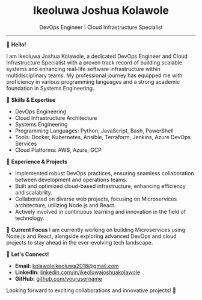 <h1 align="center">Ikeoluwa Joshua Kolawole</h1>
<p align="center">
    DevOps Engineer | Cloud Infrastructure Specialist
</p>

---

👋 **Hello!**

I am Ikeoluwa Joshua Kolawole, a dedicated DevOps Engineer and Cloud Infrastructure Specialist with a proven track record of building scalable systems and enhancing real-life software infrastructure within multidisciplinary teams. My professional journey has equipped me with proficiency in various programming languages and a strong academic foundation in Systems Engineering.

🔧 **Skills & Expertise**
- DevOps Engineering
- Cloud Infrastructure Architecture
- Systems Engineering
- Programming Languages: Python, JavaScript, Bash, PowerShell
- Tools: Docker, Kubernetes, Ansible, Terraform, Jenkins, Azure DevOps Services
- Cloud Platforms: AWS, Azure, GCP

💼 **Experience & Projects**
- Implemented robust DevOps practices, ensuring seamless collaboration between development and operations teams.
- Built and optimized cloud-based infrastructure, enhancing efficiency and scalability.
- Collaborated on diverse web projects, focusing on Microservices architecture, utilizing Node.js and React.
- Actively involved in continuous learning and innovation in the field of technology.

🌱 **Current Focus**
I am currently working on building Microservices using Node.js and React, alongside exploring advanced DevOps and cloud projects to stay ahead in the ever-evolving tech landscape.

🤝 **Let's Connect!**
- **Email:** kolawoleikeoluwa2018@gmail.com
- **LinkedIn:** [linkedin.com/in/ikeoluwajoshuakolawole](https://www.linkedin.com/in/ikeoluwajoshuakolawole/)
- **GitHub:** [github.com/yourusername](https://github.com/yourusername)

Looking forward to exciting collaborations and innovative projects! 🚀
